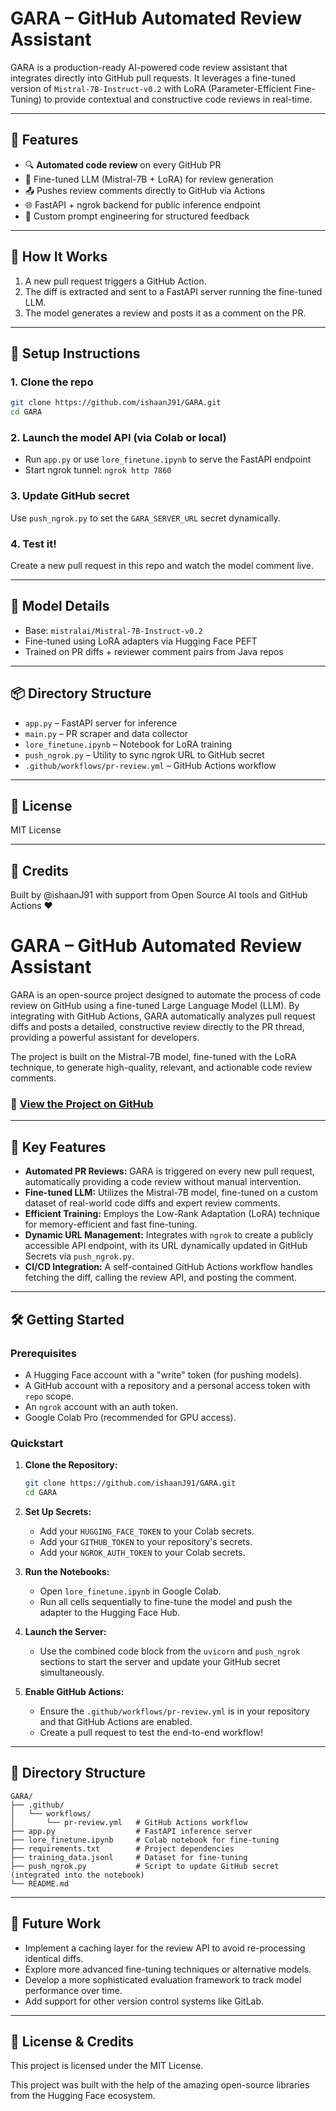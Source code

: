 # GARA – GitHub Automated Review Assistant

GARA is a production-ready AI-powered code review assistant that integrates directly into GitHub pull requests. It leverages a fine-tuned version of `Mistral-7B-Instruct-v0.2` with LoRA (Parameter-Efficient Fine-Tuning) to provide contextual and constructive code reviews in real-time.

---

## 🔧 Features

- 🔍 **Automated code review** on every GitHub PR
- 🤖 Fine-tuned LLM (Mistral-7B + LoRA) for review generation
- 📤 Pushes review comments directly to GitHub via Actions
- 🌐 FastAPI + ngrok backend for public inference endpoint
- 🧠 Custom prompt engineering for structured feedback

---

## 🧪 How It Works

1. A new pull request triggers a GitHub Action.
2. The diff is extracted and sent to a FastAPI server running the fine-tuned LLM.
3. The model generates a review and posts it as a comment on the PR.

---

## 🚀 Setup Instructions

### 1. Clone the repo

```bash
git clone https://github.com/ishaanJ91/GARA.git
cd GARA
```

### 2. Launch the model API (via Colab or local)

- Run `app.py` or use `lore_finetune.ipynb` to serve the FastAPI endpoint
- Start ngrok tunnel: `ngrok http 7860`

### 3. Update GitHub secret

Use `push_ngrok.py` to set the `GARA_SERVER_URL` secret dynamically.

### 4. Test it!

Create a new pull request in this repo and watch the model comment live.

---

## 🧠 Model Details

- Base: `mistralai/Mistral-7B-Instruct-v0.2`
- Fine-tuned using LoRA adapters via Hugging Face PEFT
- Trained on PR diffs + reviewer comment pairs from Java repos

---

## 📦 Directory Structure

- `app.py` – FastAPI server for inference
- `main.py` – PR scraper and data collector
- `lore_finetune.ipynb` – Notebook for LoRA training
- `push_ngrok.py` – Utility to sync ngrok URL to GitHub secret
- `.github/workflows/pr-review.yml` – GitHub Actions workflow

---

## 📄 License

MIT License

---

## 🙌 Credits

Built by @ishaanJ91 with support from Open Source AI tools and GitHub Actions ❤️

# GARA – GitHub Automated Review Assistant

GARA is an open-source project designed to automate the process of code review on GitHub using a fine-tuned Large Language Model (LLM). By integrating with GitHub Actions, GARA automatically analyzes pull request diffs and posts a detailed, constructive review directly to the PR thread, providing a powerful assistant for developers.

The project is built on the Mistral-7B model, fine-tuned with the LoRA technique, to generate high-quality, relevant, and actionable code review comments.

### 🔗 [View the Project on GitHub](https://github.com/ishaanJ91/GARA)

---

## 🚀 Key Features

- **Automated PR Reviews:** GARA is triggered on every new pull request, automatically providing a code review without manual intervention.
- **Fine-tuned LLM:** Utilizes the Mistral-7B model, fine-tuned on a custom dataset of real-world code diffs and expert review comments.
- **Efficient Training:** Employs the Low-Rank Adaptation (LoRA) technique for memory-efficient and fast fine-tuning.
- **Dynamic URL Management:** Integrates with `ngrok` to create a publicly accessible API endpoint, with its URL dynamically updated in GitHub Secrets via `push_ngrok.py`.
- **CI/CD Integration:** A self-contained GitHub Actions workflow handles fetching the diff, calling the review API, and posting the comment.

---

## 🛠️ Getting Started

### Prerequisites

- A Hugging Face account with a "write" token (for pushing models).
- A GitHub account with a repository and a personal access token with `repo` scope.
- An `ngrok` account with an auth token.
- Google Colab Pro (recommended for GPU access).

### Quickstart

1. **Clone the Repository:**

   ```bash
   git clone https://github.com/ishaanJ91/GARA.git
   cd GARA
   ```

2. **Set Up Secrets:**

   - Add your `HUGGING_FACE_TOKEN` to your Colab secrets.
   - Add your `GITHUB_TOKEN` to your repository's secrets.
   - Add your `NGROK_AUTH_TOKEN` to your Colab secrets.

3. **Run the Notebooks:**

   - Open `lore_finetune.ipynb` in Google Colab.
   - Run all cells sequentially to fine-tune the model and push the adapter to the Hugging Face Hub.

4. **Launch the Server:**

   - Use the combined code block from the `uvicorn` and `push_ngrok` sections to start the server and update your GitHub secret simultaneously.

5. **Enable GitHub Actions:**
   - Ensure the `.github/workflows/pr-review.yml` is in your repository and that GitHub Actions are enabled.
   - Create a pull request to test the end-to-end workflow!

---

## 🌳 Directory Structure

```
GARA/
├── .github/
│   └── workflows/
│       └── pr-review.yml   # GitHub Actions workflow
├── app.py                  # FastAPI inference server
├── lore_finetune.ipynb     # Colab notebook for fine-tuning
├── requirements.txt        # Project dependencies
├── training_data.jsonl     # Dataset for fine-tuning
├── push_ngrok.py           # Script to update GitHub secret (integrated into the notebook)
└── README.md
```

---

## 🚧 Future Work

- Implement a caching layer for the review API to avoid re-processing identical diffs.
- Explore more advanced fine-tuning techniques or alternative models.
- Develop a more sophisticated evaluation framework to track model performance over time.
- Add support for other version control systems like GitLab.

---

## 📄 License & Credits

This project is licensed under the MIT License.

This project was built with the help of the amazing open-source libraries from the Hugging Face ecosystem.
